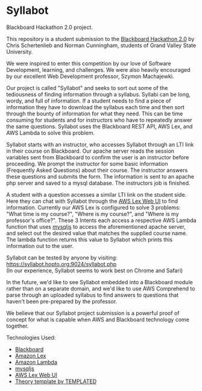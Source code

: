 # Syllabot
Blackboard Hackathon 2.0 project.

This repository is a student submission to the <a href="https://hackboard.devpost.com/">Blackboard Hackathon 2.0</a> by Chris Schertenlieb and Norman Cunningham, students of Grand Valley State University.

We were inspired to enter this competition by our love of Software Development, learning, and challenges. We were also heavily encouraged by our excellent Web Development professor, Szymon Machajewki. 

Our project is called "Syllabot" and seeks to sort out some of the tediousness of finding information through a syllabus. Syllabi can be long, wordy, and full of information. If a student needs to find a piece of information they have to download the syllabus each time and then sort through the bounty of information for what they need. This can be time consuming for students and for instructors who have to repeatedly answer the same questions. Syllabot uses the Blackboard REST API, AWS Lex, and AWS Lambda to solve this problem. 

Syllabot starts with an instructor, who accesses Syllabot through an LTI link in their course on Blackboard. Our apache server reads the session variables sent from Blackboard to confirm the user is an instructor before proceeding. We prompt the instructor for some basic information (Frequently Asked Questions) about their course. The instructor answers these questions and submits the form. The information is sent to an apache php server and saved to a mysql database. The instructors job is finished. 

A student with a question accesses a similar LTI link on the student side. Here they can chat with Syllabot through the <a href="https://github.com/aws-samples/aws-lex-web-ui">AWS Lex Web UI</a> to find information. Currently our AWS Lex is configured to solve 3 problems: "What time is my course?", "Where is my course?", and "Where is my professor's office?". These 3 Intents each access a respective AWS Lambda function that uses <a href="https://github.com/mysqljs/mysql">mysqljs</a> to access the aforementioned apache server, and select out the desired value that matches the supplied course name. The lambda function returns this value to Syllabot which prints this information out to the user. 

Syllabot can be tested by anyone by visiting: <a href="https://syllabot.hopto.org:9024/syllabot.php">https://syllabot.hopto.org:9024/syllabot.php</a><br>(In our experience, Syllabot seems to work best on Chrome and Safari)

In the future, we'd like to see Syllabot embedded into a Blackboard module rather than on a separate domain, and we'd like to use AWS Comprehend to parse through an uploaded syllabus to find answers to questions that haven't been pre-prepared by the professor. 

We believe that our Syllabot project submission is a powerful proof of concept for what is capable when AWS and Blackboard technology come together. 

Technologies Used: 
<ul>
<li><a href="https://developer.blackboard.com/">Blackboard</a></li>
<li><a href="https://aws.amazon.com/lex/">Amazon Lex</a></li>
<li><a href="https://aws.amazon.com/lambda/">Amazon Lambda</a></li>
<li><a href="https://github.com/mysqljs/mysql">mysqljs</a></li>
<li><a href="https://github.com/aws-samples/aws-lex-web-ui">AWS Lex Web UI</a></li>
<li><a href="https://templated.co/theory">Theory template by TEMPLATED</a></li>
